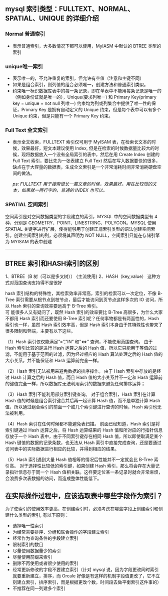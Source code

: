 ## mysql 索引类型：FULLTEXT、NORMAL、SPATIAL、UNIQUE 的详细介绍

### Normal 普通索引
* 表示普通索引，大多数情况下都可以使用，MyIASM 中默认的 BTREE 类型的索引

### unique唯一索引
* 表示唯一的，不允许重复的索引，但允许有空值（注意和主键不同）
* 如果是组合索引，则列值的组合必须唯一，创建方法和普通索引类似。
* 约束唯一标识数据库表中的每一条记录，即在单表中不能用每条记录是唯一的（例如身份证就是唯一的），Unique(要求列唯一) 和 Primary Key(primary key = unique + not null 列唯一) 约束均为列或列集合中提供了唯一性的保证，Primary Key 是拥有自动定义的 Unique 约束，但是每个表中可以有多个 Unique 约束，但是只能有一个 Primary Key 约束。

### Full Text 全文索引
* 表示全文收索，FULLTEXT 索引仅可用于 MyISAM 表，在检索长文本的时候，效果最好，短文本建议使用 Index, 但是在检索的时候数据量比较大的时候，现将数据放入一个没有全局索引的表中，然后在用 Create Index 创建的 Full Text 索引，要比先为一张表建立 Full Text 然后在写入数据要快的很多，缺点在于大容量的数据表，生成全文索引是一个非常消耗时间非常消耗硬盘空间的做法。

  *ps: FULLTEXT 用于搜索很长一篇文章的时候，效果最好。用在比较短的文本，如果就一两行字的，普通的 INDEX 也可以。*

### SPATIAL 空间索引
空间索引是对空间数据类型的字段建立的索引，MYSQL 中的空间数据类型有 4 种，分别是 GEOMETRY、POINT、LINESTRING、POLYGON。MYSQL 使用 SPATIAL 关键字进行扩展，使得能够用于创建正规索引类型的语法创建空间索引。创建空间索引的列，必须将其声明为 NOT NULL，空间索引只能在存储引擎为 MYISAM 的表中创建

---

## BTREE 索引和HASH索引的区别
1、BTREE（B 树（可以是多叉树）） {主流使用} 
2、HASH（key,value） 这种方式对范围查询支持得不是很好

hash 索引结构的特殊性，其检索效率非常高，索引的检索可以一次定位，不像 B-Tree 索引需要从根节点到枝节点，最后才能访问到页节点这样多次的 IO 访问，所以 Hash 索引的查询效率要远高于 B-Tree 索引。  
可 能很多人又有疑问了，既然 Hash 索引的效率要比 B-Tree 高很多，为什么大家不都用 Hash 索引而还要使用 B-Tree 索引呢？任何事物都是有两面性的，Hash 索引也一样，虽然 Hash 索引效率高，但是 Hash 索引本身由于其特殊性也带来了很多限制和弊端，主要有以下这些。

（1）Hash 索引仅仅能满足”=”,”IN” 和”<=>” 查询，不能使用范围查询。
由于 Hash 索引比较的是进行 Hash 运算之后的 Hash 值，所以它只能用于等值的过滤，不能用于基于范围的过滤，因为经过相应的 Hash 算法处理之后的 Hash 值的大小关系，并不能保证和 Hash 运算前完全一样。

（2）Hash 索引无法被用来避免数据的排序操作。
由于 Hash 索引中存放的是经过 Hash 计算之后的 Hash 值，而且 Hash 值的大小关系并不一定和 Hash 运算前的键值完全一样，所以数据库无法利用索引的数据来避免任何排序运算；

（3）Hash 索引不能利用部分索引键查询。
对于组合索引，Hash 索引在计算 Hash 值的时候是组合索引键合并后再一起计算 Hash 值，而不是单独计算 Hash 值，所以通过组合索引的前面一个或几个索引键进行查询的时候，Hash 索引也无法被利用。

（4）Hash 索引在任何时候都不能避免表扫描。
前面已经知道，Hash 索引是将索引键通过 Hash 运算之后，将 Hash 运算结果的 Hash 值和所对应的行指针信息存放于一个 Hash 表中，由于不同索引键存在相同 Hash 值，所以即使取满足某个 Hash 键值的数据的记录条数，也无法从 Hash 索引中直接完成查询，还是要通过访问表中的实际数据进行相应的比较，并得到相应的结果。

（5）Hash 索引遇到大量 Hash 值相等的情况后性能并不一定就会比 B-Tree 索引高。
对于选择性比较低的索引键，如果创建 Hash 索引，那么将会存在大量记录指针信息存于同一个 Hash 值相关联。这样要定位某一条记录时就会非常麻烦，会浪费多次表数据的访问，而造成整体性能低下。

## 在实际操作过程中，应该选取表中哪些字段作为索引？
为了使索引的使用效率更高，在创建索引时，必须考虑在哪些字段上创建索引和创建什么类型的索引, 有以下原则： 
*  选择唯一性索引 
*  为经常需要排序、分组和联合操作的字段建立索引 
*  经常作为查询条件的字段建立索引 
*  限制索引的数目 
*  尽量使用数据量少的索引 
*  尽量使用前缀来索引 
*  删除不再使用或者很少使用的索引
* 经常更新修改的字段不要建立索引（针对 mysql 说，因为字段更改同时索引就要重新建立，排序，而 Orcale 好像是有这样的机制字段值更改了，它不立刻建立索引，排序索引，而是根据更改个数，时间段去做平衡索引这件事的） 
* 不推荐在同一列建多个索引